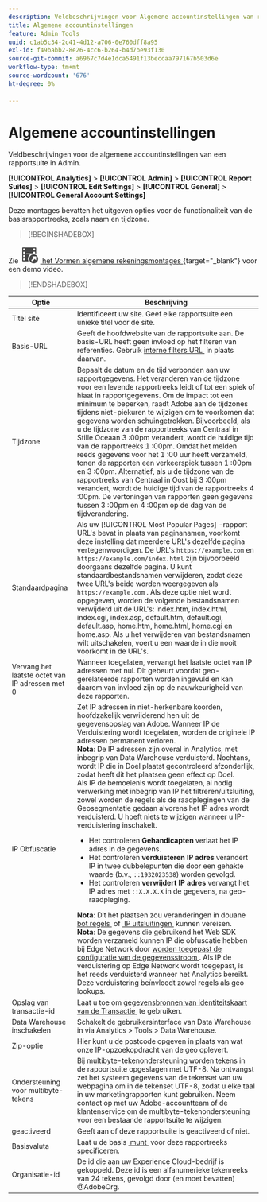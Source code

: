 ```yaml
---
description: Veldbeschrijvingen voor Algemene accountinstellingen van rapportsuite in Admin.
title: Algemene accountinstellingen
feature: Admin Tools
uuid: c1ab5c34-2c41-4d12-a706-0e760dff8a95
exl-id: f49babb2-8e26-4cc6-b264-b4d7be93f130
source-git-commit: a6967c7d4e1dca5491f13beccaa797167b503d6e
workflow-type: tm+mt
source-wordcount: '676'
ht-degree: 0%

---
```


# Algemene accountinstellingen

Veldbeschrijvingen voor de algemene accountinstellingen van een rapportsuite in Admin.

**[!UICONTROL Analytics]** > **[!UICONTROL Admin]** > **[!UICONTROL Report Suites]** > **[!UICONTROL Edit Settings]** > **[!UICONTROL General]** > **[!UICONTROL General Account Settings]**

Deze montages bevatten het uitgeven opties voor de functionaliteit van de basisrapportreeks, zoals naam en tijdzone.


>[!BEGINSHADEBOX]

Zie ![&#x200B; VideoCheckedOut &#x200B;](/help/assets/icons/VideoCheckedOut.svg) [&#x200B; het Vormen algemene rekeningsmontages &#x200B;](https://video.tv.adobe.com/v/332330/?quality=12&learn=on){target="_blank"} voor een demo video.

>[!ENDSHADEBOX]

| Optie | Beschrijving |
|--- |--- |
| Titel site | Identificeert uw site. Geef elke rapportsuite een unieke titel voor de site. |
| Basis-URL | Geeft de hoofdwebsite van de rapportsuite aan. De basis-URL heeft geen invloed op het filteren van referenties. Gebruik [&#x200B; interne filters URL &#x200B;](/help/admin/tools/manage-rs/edit-settings/general/internal-url-filter-admin.md) in plaats daarvan. |
| Tijdzone | Bepaalt de datum en de tijd verbonden aan uw rapportgegevens.  Het veranderen van de tijdzone voor een levende rapportreeks leidt of tot een spiek of hiaat in rapportgegevens. Om de impact tot een minimum te beperken, raadt Adobe aan de tijdzones tijdens niet-piekuren te wijzigen om te voorkomen dat gegevens worden schuingetrokken.  Bijvoorbeeld, als u de tijdzone van de rapportreeks van Centraal in Stille Oceaan 3 :00pm verandert, wordt de huidige tijd van de rapportreeks 1 :00pm. Omdat het melden reeds gegevens voor het 1 :00 uur heeft verzameld, tonen de rapporten een verkeerspiek tussen 1 :00pm en 3 :00pm.  Alternatief, als u de tijdzone van de rapportreeks van Centraal in Oost bij 3 :00pm verandert, wordt de huidige tijd van de rapportreeks 4 :00pm. De vertoningen van rapporten geen gegevens tussen 3 :00pm en 4 :00pm op de dag van de tijdverandering. |
| Standaardpagina | Als uw [!UICONTROL Most Popular Pages] -rapport URL&#39;s bevat in plaats van paginanamen, voorkomt deze instelling dat meerdere URL&#39;s dezelfde pagina vertegenwoordigen. De URL&#39;s `https://example.com` en `https://example.com/index.html` zijn bijvoorbeeld doorgaans dezelfde pagina. U kunt standaardbestandsnamen verwijderen, zodat deze twee URL&#39;s beide worden weergegeven als `https://example.com` .  Als deze optie niet wordt opgegeven, worden de volgende bestandsnamen verwijderd uit de URL&#39;s: index.htm, index.html, index.cgi, index.asp, default.htm, default.cgi, default.asp, home.htm, home.html, home.cgi en home.asp.  Als u het verwijderen van bestandsnamen wilt uitschakelen, voert u een waarde in die nooit voorkomt in de URL&#39;s. |
| Vervang het laatste octet van IP adressen met 0 | Wanneer toegelaten, vervangt het laatste octet van IP adressen met nul. Dit gebeurt voordat geo-gerelateerde rapporten worden ingevuld en kan daarom van invloed zijn op de nauwkeurigheid van deze rapporten. |
| IP Obfuscatie | Zet IP adressen in niet-herkenbare koorden, hoofdzakelijk verwijderend hen uit de gegevensopslag van Adobe. Wanneer IP de Verduistering wordt toegelaten, worden de originele IP adressen permanent verloren. <br> **Nota**: De IP adressen zijn overal in Analytics, met inbegrip van Data Warehouse verduisterd. Nochtans, wordt IP die in Doel plaatst gecontroleerd afzonderlijk, zodat heeft dit het plaatsen geen effect op Doel.<br> Als IP de bemoeienis wordt toegelaten, al nodig verwerking met inbegrip van IP het filtreren/uitsluiting, zowel worden de regels als de raadplegingen van de Geosegmentatie gedaan alvorens het IP adres wordt verduisterd. U hoeft niets te wijzigen wanneer u IP-verduistering inschakelt.<ul><li>Het controleren **Gehandicapten** verlaat het IP adres in de gegevens.</li><li>Het controleren **verduisteren IP adres** verandert IP in twee dubbelepunten die door een gehakte waarde (b.v., `::1932023538`) worden gevolgd.</li><li>Het controleren **verwijdert IP adres** vervangt het IP adres met `::X.X.X.X` in de gegevens, na geo-raadpleging.</li></ul>**Nota**: Dit het plaatsen zou veranderingen in douane [&#x200B; bot regels &#x200B;](/help/admin/tools/manage-rs/edit-settings/general/bot-removal/bot-rules.md) of [&#x200B; IP uitsluitingen &#x200B;](/help/admin/tools/exclude-ip.md) kunnen vereisen.<br> **Nota**: De gegevens die gebruikend het Web SDK worden verzameld kunnen IP die obfuscatie hebben bij Edge Network door [&#x200B; worden toegepast de configuratie van de gegevensstroom &#x200B;](https://experienceleague.adobe.com/docs/experience-platform/datastreams/configure.html?lang=nl-NL#@advanced-options). Als IP de verduistering op Edge Network wordt toegepast, is het reeds verduisterd wanneer het Analytics bereikt. Deze verduistering beïnvloedt zowel regels als geo lookups. |
| Opslag van transactie-id | Laat u toe om [&#x200B; gegevensbronnen van identiteitskaart van de Transactie &#x200B;](/help/import/data-sources/transactionid.md) te gebruiken. |
| Data Warehouse inschakelen | Schakelt de gebruikersinterface van Data Warehouse in via Analytics > Tools > Data Warehouse. |
| Zip-optie | Hier kunt u de postcode opgeven in plaats van wat onze IP-opzoekopdracht van de geo oplevert. |
| Ondersteuning voor multibyte-tekens | Bij multibyte-tekenondersteuning worden tekens in de rapportsuite opgeslagen met UTF-8. Na ontvangst zet het systeem gegevens van de tekenset van uw webpagina om in de tekenset UTF-8, zodat u elke taal in uw marketingrapporten kunt gebruiken. Neem contact op met uw Adobe-accountteam of de klantenservice om de multibyte-tekenondersteuning voor een bestaande rapportsuite te wijzigen. |
| geactiveerd | Geeft aan of deze rapportsuite is geactiveerd of niet. |
| Basisvaluta | Laat u de basis [&#x200B; munt &#x200B;](/help/implement/vars/config-vars/currencycode.md) voor deze rapportreeks specificeren. |
| Organisatie-id | De id die aan uw Experience Cloud-bedrijf is gekoppeld. Deze id is een alfanumerieke tekenreeks van 24 tekens, gevolgd door (en moet bevatten) @AdobeOrg. |
